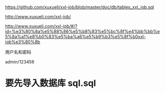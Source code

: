 

https://github.com/xuxueli/xxl-job/blob/master/doc/db/tables_xxl_job.sql


http://www.xuxueli.com/xxl-job/

http://www.xuxueli.com/xxl-job/#/?id=%e3%80%8a%e5%88%86%e5%b8%83%e5%bc%8f%e4%bb%bb%e5%8a%a1%e8%b0%83%e5%ba%a6%e5%b9%b3%e5%8f%b0xxl-job%e3%80%8b



用户名和密码

admin/123456



# 要先导入数据库 sql.sql